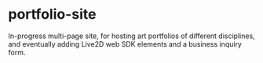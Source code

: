 # portfolio-site
 In-progress multi-page site, for hosting art portfolios of different disciplines, and eventually adding Live2D web SDK elements and a business inquiry form.
